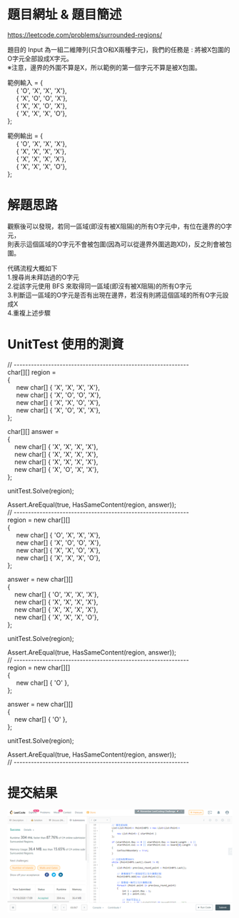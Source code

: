 # 題目網址 & 題目簡述  
https://leetcode.com/problems/surrounded-regions/  
  
題目的 Input 為一組二維陣列(只含O和X兩種字元)，我們的任務是 : 將被X包圍的O字元全部設成X字元。  
※注意，邊界的外圍不算是X，所以範例的第一個字元不算是被X包圍。  
  
範例輸入 = {  
&nbsp;&nbsp;&nbsp;&nbsp;&nbsp;{ 'O', 'X', 'X', 'X'},  
&nbsp;&nbsp;&nbsp;&nbsp;&nbsp;{ 'X', 'O', 'O', 'X'},  
&nbsp;&nbsp;&nbsp;&nbsp;&nbsp;{ 'X', 'X', 'O', 'X'},  
&nbsp;&nbsp;&nbsp;&nbsp;&nbsp;{ 'X', 'X', 'X', 'O'},  
};  
  
範例輸出 = {  
&nbsp;&nbsp;&nbsp;&nbsp;&nbsp;{ 'O', 'X', 'X', 'X'},  
&nbsp;&nbsp;&nbsp;&nbsp;&nbsp;{ 'X', 'X', 'X', 'X'},  
&nbsp;&nbsp;&nbsp;&nbsp;&nbsp;{ 'X', 'X', 'X', 'X'},  
&nbsp;&nbsp;&nbsp;&nbsp;&nbsp;{ 'X', 'X', 'X', 'O'},  
};  
  
# 解題思路  
觀察後可以發現，若同一區域(即沒有被X阻隔)的所有O字元中，有位在邊界的O字元，  
則表示這個區域的O字元不會被包圍(因為可以從邊界外圍逃跑XD)，反之則會被包圍。  
  
代碼流程大概如下  
1.搜尋尚未拜訪過的O字元  
2.從該字元使用 BFS 來取得同一區域(即沒有被X阻隔)的所有O字元  
3.判斷這一區域的O字元是否有出現在邊界，若沒有則將這個區域的所有O字元設成X  
4.重複上述步驟  
  
# UnitTest 使用的測資  
// -------------------------------------------------------------  
char[][] region =  
{  
&nbsp;&nbsp;&nbsp;&nbsp;&nbsp;new char[] { 'X', 'X', 'X', 'X'},  
&nbsp;&nbsp;&nbsp;&nbsp;&nbsp;new char[] { 'X', 'O', 'O', 'X'},  
&nbsp;&nbsp;&nbsp;&nbsp;&nbsp;new char[] { 'X', 'X', 'O', 'X'},  
&nbsp;&nbsp;&nbsp;&nbsp;&nbsp;new char[] { 'X', 'O', 'X', 'X'},  
};  
  
char[][] answer =  
{  
&nbsp;&nbsp;&nbsp;&nbsp;new char[] { 'X', 'X', 'X', 'X'},  
&nbsp;&nbsp;&nbsp;&nbsp;new char[] { 'X', 'X', 'X', 'X'},  
&nbsp;&nbsp;&nbsp;&nbsp;new char[] { 'X', 'X', 'X', 'X'},  
&nbsp;&nbsp;&nbsp;&nbsp;new char[] { 'X', 'O', 'X', 'X'},  
};  
  
unitTest.Solve(region);  
  
Assert.AreEqual(true, HasSameContent(region, answer));  
// -------------------------------------------------------------  
region = new char[][]  
{  
&nbsp;&nbsp;&nbsp;&nbsp;&nbsp;new char[] { 'O', 'X', 'X', 'X'},  
&nbsp;&nbsp;&nbsp;&nbsp;&nbsp;new char[] { 'X', 'O', 'O', 'X'},  
&nbsp;&nbsp;&nbsp;&nbsp;&nbsp;new char[] { 'X', 'X', 'O', 'X'},  
&nbsp;&nbsp;&nbsp;&nbsp;&nbsp;new char[] { 'X', 'X', 'X', 'O'},  
};  
  
answer = new char[][]  
{  
&nbsp;&nbsp;&nbsp;&nbsp;new char[] { 'O', 'X', 'X', 'X'},  
&nbsp;&nbsp;&nbsp;&nbsp;new char[] { 'X', 'X', 'X', 'X'},  
&nbsp;&nbsp;&nbsp;&nbsp;new char[] { 'X', 'X', 'X', 'X'},  
&nbsp;&nbsp;&nbsp;&nbsp;new char[] { 'X', 'X', 'X', 'O'},  
};  
  
unitTest.Solve(region);  
  
Assert.AreEqual(true, HasSameContent(region, answer));  
// -------------------------------------------------------------  
region = new char[][]  
{  
&nbsp;&nbsp;&nbsp;&nbsp;&nbsp;new char[] { 'O' },  
};  
  
answer = new char[][]  
{  
&nbsp;&nbsp;&nbsp;&nbsp;new char[] { 'O' },  
};  
  
unitTest.Solve(region);  
  
Assert.AreEqual(true, HasSameContent(region, answer));  
// -------------------------------------------------------------  
  
# 提交結果  
![image](https://raw.githubusercontent.com/Jacky20200711/LeetCode/master/Q130(Surrounded%20Regions)/SuccessShot.PNG)  
&emsp;  
&emsp;  

